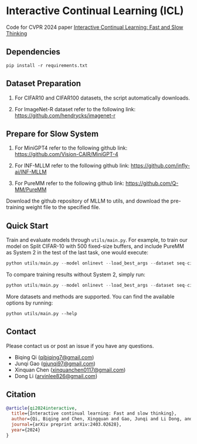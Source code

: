 # Interactive Continual Learning (ICL)

Code for CVPR 2024 paper [Interactive Continual Learning: Fast and Slow Thinking](https://arxiv.org/pdf/2403.02628.pdf)

## Dependencies

```shell
pip install -r requirements.txt
```

## Dataset Preparation

1. For CIFAR10 and CIFAR100 datasets, the script automatically downloads.

2. For ImageNet-R dataset refer to the following link: https://github.com/hendrycks/imagenet-r

## Prepare for Slow System

1. For MiniGPT4 refer to the following github link: https://github.com/Vision-CAIR/MiniGPT-4

2. For INF-MLLM refer to the following github link: https://github.com/infly-ai/INF-MLLM

3. For PureMM refer to the following github link: https://github.com/Q-MM/PureMM

Download the github repository of MLLM to utils, and download the pre-training weight file to the specified file.

## Quick Start

Train and evaluate models through `utils/main.py`. For example, to train our model on Split CIFAR-10 with 500 fixed-size buffers, and include PureMM as System 2 in the test of the last task, one would execute:

```python
python utils/main.py --model onlinevt --load_best_args --dataset seq-cifar10 --buffer_size 500  --csv_log --with_brain_vit --num_classes 10 --num_workers 12 --kappa 1 --lmbda 0.1 --delta 0.01 --k 5 --with_slow --slow_model PureMM
```

To compare training results without System 2, simply run:
```python
python utils/main.py --model onlinevt --load_best_args --dataset seq-cifar10 --buffer_size 500  --csv_log --with_brain_vit --num_classes 10 --num_workers 12 --kappa 1 --lmbda 0.1 --delta 0.01 --k 5
```

More datasets and methods are supported. You can find the available options by running:
```shell
python utils/main.py --help
```

## Contact
Please contact us or post an issue if you have any questions.

* Biqing Qi (qibiqing7@gmail.com)
* Junqi Gao (gjunqi97@gmail.com)
* Xinquan Chen (xinquanchen0117@gmail.com)
* Dong Li (arvinlee826@gmail.com)


## Citation
```BibTeX
@article{qi2024interactive,
  title={Interactive continual learning: Fast and slow thinking},
  author={Qi, Biqing and Chen, Xingquan and Gao, Junqi and Li Dong, and Liu, Jianxing and Wu, Ligang and Zhou, Bowen},
  journal={arXiv preprint arXiv:2403.02628},
  year={2024}
}
```
